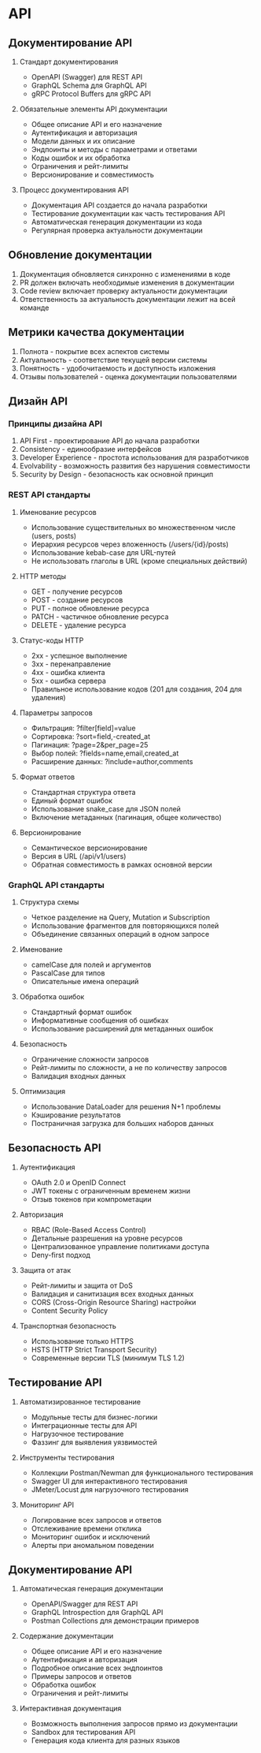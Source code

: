 # API

## Документирование API

1. Стандарт документирования

   - OpenAPI (Swagger) для REST API
   - GraphQL Schema для GraphQL API
   - gRPC Protocol Buffers для gRPC API

2. Обязательные элементы API документации

   - Общее описание API и его назначение
   - Аутентификация и авторизация
   - Модели данных и их описание
   - Эндпоинты и методы с параметрами и ответами
   - Коды ошибок и их обработка
   - Ограничения и рейт-лимиты
   - Версионирование и совместимость

3. Процесс документирования API
   - Документация API создается до начала разработки
   - Тестирование документации как часть тестирования API
   - Автоматическая генерация документации из кода
   - Регулярная проверка актуальности документации

## Обновление документации

1. Документация обновляется синхронно с изменениями в коде
2. PR должен включать необходимые изменения в документации
3. Code review включает проверку актуальности документации
4. Ответственность за актуальность документации лежит на всей команде

## Метрики качества документации

1. Полнота - покрытие всех аспектов системы
2. Актуальность - соответствие текущей версии системы
3. Понятность - удобочитаемость и доступность изложения
4. Отзывы пользователей - оценка документации пользователями

## Дизайн API

### Принципы дизайна API

1. API First - проектирование API до начала разработки
2. Consistency - единообразие интерфейсов
3. Developer Experience - простота использования для разработчиков
4. Evolvability - возможность развития без нарушения совместимости
5. Security by Design - безопасность как основной принцип

### REST API стандарты

1. Именование ресурсов

   - Использование существительных во множественном числе (users, posts)
   - Иерархия ресурсов через вложенность (/users/{id}/posts)
   - Использование kebab-case для URL-путей
   - Не использовать глаголы в URL (кроме специальных действий)

2. HTTP методы

   - GET - получение ресурсов
   - POST - создание ресурсов
   - PUT - полное обновление ресурса
   - PATCH - частичное обновление ресурса
   - DELETE - удаление ресурса

3. Статус-коды HTTP

   - 2xx - успешное выполнение
   - 3xx - перенаправление
   - 4xx - ошибка клиента
   - 5xx - ошибка сервера
   - Правильное использование кодов (201 для создания, 204 для удаления)

4. Параметры запросов

   - Фильтрация: ?filter\[field\]=value
   - Сортировка: ?sort=field,-created_at
   - Пагинация: ?page=2&per_page=25
   - Выбор полей: ?fields=name,email,created_at
   - Расширение данных: ?include=author,comments

5. Формат ответов

   - Стандартная структура ответа
   - Единый формат ошибок
   - Использование snake_case для JSON полей
   - Включение метаданных (пагинация, общее количество)

6. Версионирование
   - Семантическое версионирование
   - Версия в URL (/api/v1/users)
   - Обратная совместимость в рамках основной версии

### GraphQL API стандарты

1. Структура схемы

   - Четкое разделение на Query, Mutation и Subscription
   - Использование фрагментов для повторяющихся полей
   - Объединение связанных операций в одном запросе

2. Именование

   - camelCase для полей и аргументов
   - PascalCase для типов
   - Описательные имена операций

3. Обработка ошибок

   - Стандартный формат ошибок
   - Информативные сообщения об ошибках
   - Использование расширений для метаданных ошибок

4. Безопасность

   - Ограничение сложности запросов
   - Рейт-лимиты по сложности, а не по количеству запросов
   - Валидация входных данных

5. Оптимизация
   - Использование DataLoader для решения N+1 проблемы
   - Кэширование результатов
   - Постраничная загрузка для больших наборов данных

## Безопасность API

1. Аутентификация

   - OAuth 2.0 и OpenID Connect
   - JWT токены с ограниченным временем жизни
   - Отзыв токенов при компрометации

2. Авторизация

   - RBAC (Role-Based Access Control)
   - Детальные разрешения на уровне ресурсов
   - Централизованное управление политиками доступа
   - Deny-first подход

3. Защита от атак

   - Рейт-лимиты и защита от DoS
   - Валидация и санитизация всех входных данных
   - CORS (Cross-Origin Resource Sharing) настройки
   - Content Security Policy

4. Транспортная безопасность
   - Использование только HTTPS
   - HSTS (HTTP Strict Transport Security)
   - Современные версии TLS (минимум TLS 1.2)

## Тестирование API

1. Автоматизированное тестирование

   - Модульные тесты для бизнес-логики
   - Интеграционные тесты для API
   - Нагрузочное тестирование
   - Фаззинг для выявления уязвимостей

2. Инструменты тестирования

   - Коллекции Postman/Newman для функционального тестирования
   - Swagger UI для интерактивного тестирования
   - JMeter/Locust для нагрузочного тестирования

3. Мониторинг API
   - Логирование всех запросов и ответов
   - Отслеживание времени отклика
   - Мониторинг ошибок и исключений
   - Алерты при аномальном поведении

## Документирование API

1. Автоматическая генерация документации

   - OpenAPI/Swagger для REST API
   - GraphQL Introspection для GraphQL API
   - Postman Collections для демонстрации примеров

2. Содержание документации

   - Общее описание API и его назначение
   - Аутентификация и авторизация
   - Подробное описание всех эндпоинтов
   - Примеры запросов и ответов
   - Обработка ошибок
   - Ограничения и рейт-лимиты

3. Интерактивная документация
   - Возможность выполнения запросов прямо из документации
   - Sandbox для тестирования API
   - Генерация кода клиента для разных языков
